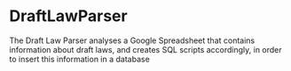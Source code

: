 DraftLawParser
==============

The Draft Law Parser analyses a Google Spreadsheet that contains information about draft laws, and creates SQL scripts accordingly, in order to insert this information in a database
